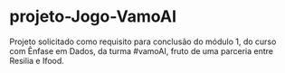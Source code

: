 # projeto-Jogo-VamoAI
Projeto solicitado como requisito para conclusão do módulo 1, do curso com Ênfase em Dados, da turma #vamoAI, fruto de uma parceria entre Resilia e Ifood.  
